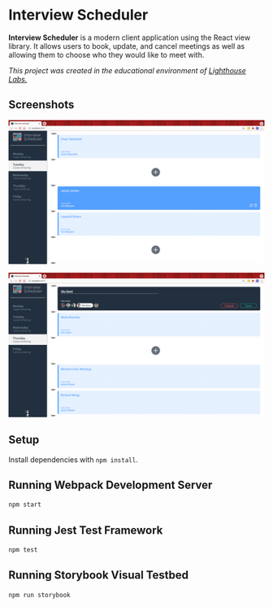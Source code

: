 # Interview Scheduler

**Interview Scheduler** is a modern client application using the React view library. It allows users to book, update, and cancel meetings as well as allowing them to choose who they would like to meet with.

 *This project was created in the educational environment of [Lighthouse Labs.](https://lighthouselabs.ca)*

## Screenshots
![The Show View, with edit and delete buttons available on hover](https://github.com/ParrisG/scheduler/blob/master/docs/Interview_Scheduler__Show_View.png?raw=true)

![The Booking View, where users can book or edit a meeting](https://github.com/ParrisG/scheduler/blob/master/docs/Interview_Scheduler__Booking_View.png?raw=true)

## Setup

Install dependencies with `npm install`.

## Running Webpack Development Server

```sh
npm start
```

## Running Jest Test Framework

```sh
npm test
```

## Running Storybook Visual Testbed

```sh
npm run storybook
```

